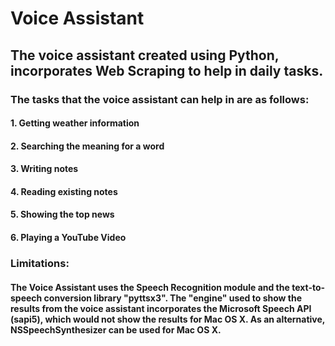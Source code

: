 # Voice Assistant

## The voice assistant created using Python, incorporates Web Scraping to help in daily tasks.

### The tasks that the voice assistant can help in are as follows:
#### 1. Getting weather information 
#### 2. Searching the meaning for a word
#### 3. Writing notes
#### 4. Reading existing notes
#### 5. Showing the top news
#### 6. Playing a YouTube Video

### Limitations:
#### The Voice Assistant uses the Speech Recognition module and the text-to-speech conversion library "pyttsx3". The "engine" used to show the results from the voice assistant incorporates the Microsoft Speech API (sapi5), which would not show the results for Mac OS X. As an alternative, NSSpeechSynthesizer can be used for Mac OS X.

